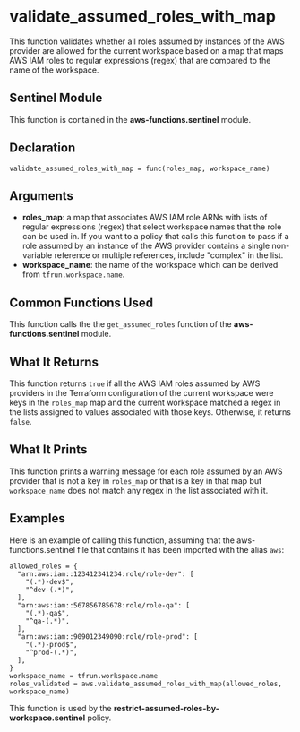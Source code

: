 # validate_assumed_roles_with_map
This function validates whether all roles assumed by instances of the AWS provider are allowed for the current workspace based on a map that maps AWS IAM roles to regular expressions (regex) that are compared to the name of the workspace.

## Sentinel Module
This function is contained in the **aws-functions.sentinel** module.

## Declaration
`validate_assumed_roles_with_map = func(roles_map, workspace_name)`

## Arguments
* **roles_map**: a map that associates AWS IAM role ARNs with lists of regular expressions (regex) that select workspace names that the role can be used in. If you want to a policy that calls this function to pass if a role assumed by an instance of the AWS provider contains a single non-variable reference or multiple references, include "complex" in the list.
* **workspace_name**: the name of the workspace which can be derived from `tfrun.workspace.name`.

## Common Functions Used
This function calls the the `get_assumed_roles` function of the **aws-functions.sentinel** module.

## What It Returns
This function returns `true` if all the AWS IAM roles assumed by AWS providers in the Terraform configuration of the current workspace were keys in the `roles_map` map and the current workspace matched a regex in the lists assigned to values associated with those keys. Otherwise, it returns `false`.

## What It Prints
This function prints a warning message for each role assumed by an AWS provider that is not a key in `roles_map` or that is a key in that map but `workspace_name` does not match any regex in the list associated with it.

## Examples
Here is an example of calling this function, assuming that the aws-functions.sentinel file that contains it has been imported with the alias `aws`:
```
allowed_roles = {
  "arn:aws:iam::123412341234:role/role-dev": [
    "(.*)-dev$",
    "^dev-(.*)",
  ],
  "arn:aws:iam::567856785678:role/role-qa": [
    "(.*)-qa$",
    "^qa-(.*)",
  ],
  "arn:aws:iam::909012349090:role/role-prod": [
    "(.*)-prod$",
    "^prod-(.*)",
  ],
}
workspace_name = tfrun.workspace.name
roles_validated = aws.validate_assumed_roles_with_map(allowed_roles, workspace_name)
```

This function is used by the **restrict-assumed-roles-by-workspace.sentinel** policy.
